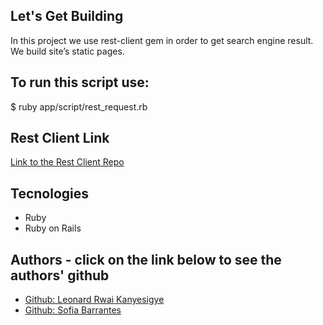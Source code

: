 ## Let's Get Building

In this project we use rest-client gem in order to get search engine result. We build site’s static pages.

## To run this script use:
$ ruby app/script/rest_request.rb

## Rest Client Link

<a href="https://github.com/rest-client/rest-client">Link to the Rest Client Repo</a>

## Tecnologies

* Ruby
* Ruby on Rails

## Authors - click on the link below to see the authors' github

* <a href="https://github.com/rmauritsson"> Github: Leonard Rwai Kanyesigye</a>
* <a href="https://github.com/SofiBretz">Github: Sofia Barrantes</a>
